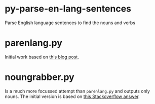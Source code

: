 # py-parse-en-lang-sentences
Parse English language sentences to find the nouns and verbs

# parenlang.py
Initial work based on [this blog post](https://medium.com/analytics-vidhya/get-nouns-verbs-noun-and-verb-phrases-6a378259084).

# noungrabber.py
Is a much more focussed attempt than `parenlang.py` and outputs only nouns. The initial version is based on [this Stackoverflow answer](https://stackoverflow.com/a/58148828/364088).

